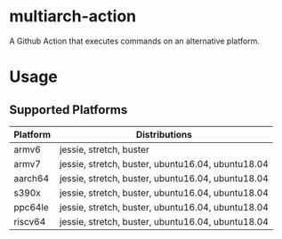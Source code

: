# multiarch-action

A Github Action that executes commands on an alternative platform.

# Usage



## Supported Platforms

| Platform | Distributions |
| -------- | ------------- |
| armv6    | jessie, stretch, buster |
| armv7    | jessie, stretch, buster, ubuntu16.04, ubuntu18.04 |
| aarch64  | jessie, stretch, buster, ubuntu16.04, ubuntu18.04 |
| s390x  | jessie, stretch, buster, ubuntu16.04, ubuntu18.04 |
| ppc64le  | jessie, stretch, buster, ubuntu16.04, ubuntu18.04 |
| riscv64  | jessie, stretch, buster, ubuntu16.04, ubuntu18.04 |


